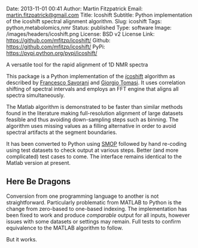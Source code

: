 Date: 2013-11-01 00:41
Author: Martin Fitzpatrick
Email: martin.fitzpatrick@gmail.com
Title: Icoshift
Subtitle: Python implementation of the icoshift spectral alignment algorithm.
Slug: icoshift
Tags: python,metabolomics,nmr
Status: published
Type: software
Image: /images/headers/icoshift.png
License: BSD v2 License
Link: https://github.com/mfitzp/icoshift/
Github: https://github.com/mfitzp/icoshift/
PyPi: https://pypi.python.org/pypi/icoshift/

A versatile tool for the rapid alignment of 1D NMR spectra

This package is a Python implementation of the [*i*coshift](http://www.ncbi.nlm.nih.gov/pubmed/20004603) algorithm as
described by [Francesco Savorani](www.models.life.ku.dk) and [Giorgio Tomasi](www.igm.life.ku.dk). It uses correlation
shifting of spectral intervals and employs an FFT engine that aligns all spectra simultaneously.

The Matlab algorithm is demonstrated to be faster than similar methods found in the literature making full-resolution
alignment of large datasets feasible and thus avoiding down-sampling steps such as binning. The algorithm uses missing
values as a filling alternative in order to avoid spectral artifacts at the segment boundaries.

It has been converted to Python using [SMOP](http://chiselapp.com/user/victorlei/repository/smop-dev/home) followed by
hand re-coding using test datasets to check output at various steps. Better (and more complicated) test cases to come. 
The interface remains identical to the Matlab version at present.

## Here Be Dragons

Conversion from one programming language to another is not straightforward. Particularly problematic from MATLAB to
Python is the change from zero-based to one-based indexing. The implementation has been fixed to work and produce
*comparable* output for all inputs, however issues with some datasets or settings may remain. Full tests to confirm
equivalence to the MATLAB algorithm to follow.

But it works.

